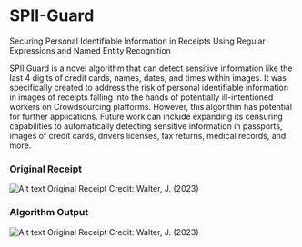 # SPII-Guard
Securing Personal Identifiable Information in Receipts Using Regular Expressions and Named Entity Recognition

SPII Guard is a novel algorithm that can detect sensitive information like the last 4 digits of credit cards, names, dates, and times within images. It was specifically created to address the risk of personal identifiable information in images of receipts falling into the hands of potentially ill-intentioned workers on Crowdsourcing platforms. However, this algorithm has potential for further applications. Future work can include expanding its censuring capabilities to automatically detecting sensitive information in passports, images of credit cards, drivers licenses, tax returns, medical records, and more.

### Original Receipt
![Alt text](./image/finalReceiptWithInfo.png)
Original Receipt Credit: Walter, J. (2023)

### Algorithm Output
![Alt text](./image/originalReceipt.png)
Original Receipt Credit: Walter, J. (2023)